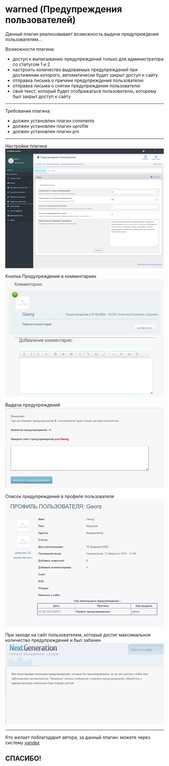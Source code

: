 # warned (Предупреждения пользователей)

Данный плагин реализовывает возможность выдачи предупреждения пользователям...

Возможности плагина:
- доступ к выписыванию предупреждений только для администратора со статусом 1 и 2
- настроить количество выдоваемых предупреждений при достижении которого, автоматически будет закрыт доступ к сайту
- отправка письма о причине предупреждения пользователю
- отправка письма о снятии предупреждения пользователю
- свой текст, который будет отображаться пользователю, которому был закрыт доступ к сайту

-------------------
Требования плагина:
- должен установлен плагин comments
- должен установлен плагин uprofile
- должен установлен плагин pm

-------------------
Настройки плагина
![](https://github.com/KachalkinGeorg/warned/blob/main/warned.jpg?raw=true)

Кнопка Предупреждения в комментариях
![](https://github.com/KachalkinGeorg/warned/blob/main/Screenshot_1.jpg?raw=true)

Выдача предупреждений
![](https://github.com/KachalkinGeorg/warned/blob/main/Screenshot_2.jpg?raw=true)

Список предупреждений в профиле пользователя
![](https://github.com/KachalkinGeorg/warned/blob/main/Screenshot_3.jpg?raw=true)

При заходе на сайт пользователем, который достиг максимальное количество предупреждений и был забанен
![](https://github.com/KachalkinGeorg/warned/blob/main/Screenshot_4.jpg?raw=true)

-------------------
Кто желает поблагодарит автора, за данный плагин:
можете через систему [yandex](https://yoomoney.ru/to/4100116753512518)

СПАСИБО!
-------------------